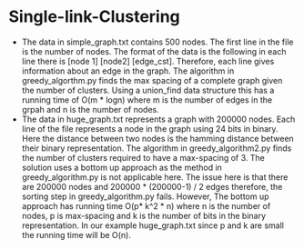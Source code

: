 # Single-link-Clustering

* The data in simple_graph.txt contains 500 nodes. The first line in the file is the number
of nodes. The format of the data is the following in each line there is [node 1] [node2] [edge_cst]. Therefore,
each line gives information about an edge in the graph. The algorithm in greedy_algorthm.py finds the max spacing of a complete graph given the number of clusters. Using a union_find data structure this has a running time of O(m * logn) where
m is the number of edges in the grpah and n is the number of nodes.
* The data in huge_graph.txt represents a graph with 200000 nodes. Each line of the file represents a node in the
graph using 24 bits in binary. Here the distance between two nodes is the hamming distance between their binary representation. The algorithm in greedy_algorithm2.py finds the number of clusters required to have a max-spacing of 3.
The solution uses a bottom up approach as the method in greedy_algorithm.py is not applicable here. The issue here is that
there are 200000 nodes and 200000 * (200000-1) / 2 edges therefore, the sorting step in greedy_algorithm.py fails. However,
The bottom up approach has running time O(p* k^2 * n) where n is the number of nodes, p is max-spacing and k is the number of 
bits in the binary representation. In our example huge_graph.txt since p and k are small the running time will be O(n).
